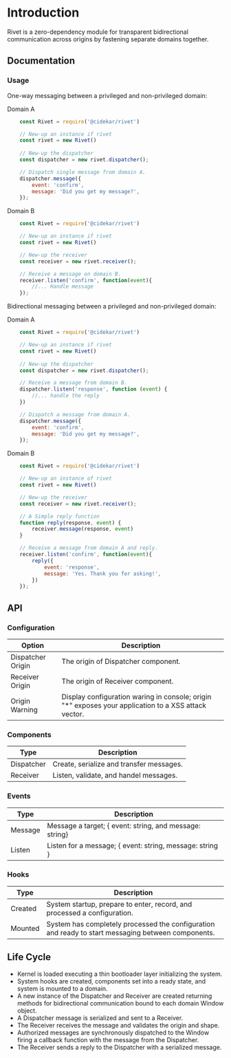 # Introduction
Rivet is a zero-dependency module for transparent bidirectional communication across origins by fastening separate domains together.

## Documentation
### Usage
One-way messaging between a privileged and non-privileged domain:

Domain A
```js
    const Rivet = require('@cidekar/rivet')

    // New-up an instance if rivet 
    const rivet = new Rivet()
    
    // New-up the dispatcher
    const dispatcher = new rivet.dispatcher();

    // Dispatch single message from domain A.
    dispatcher.message({
        event: 'confirm', 
        message: 'Did you get my message?',
    });
```

Domain B
```js
    const Rivet = require('@cidekar/rivet')

    // New-up an instance if rivet 
    const rivet = new Rivet()

    // New-up the receiver
    const receiver = new rivet.receiver();

    // Receive a message on domain B.
    receiver.listen('confirm', function(event){
        //... Handle message 
    });
```

Bidirectional messaging between a privileged and non-privileged domain:

Domain A
```js
    const Rivet = require('@cidekar/rivet')

    // New-up an instance if rivet 
    const rivet = new Rivet()
    
    // New-up the dispatcher
    const dispatcher = new rivet.dispatcher();

    // Receive a message from domain B.
    dispatcher.listen('response', function (event) {
        //... handle the reply 
    })

    // Dispatch a message from domain A.
    dispatcher.message({
        event: 'confirm', 
        message: 'Did you get my message?',
    });
```

Domain B
```js
    const Rivet = require('@cidekar/rivet')

    // New-up an instance of rivet 
    const rivet = new Rivet()

    // New-up the receiver
    const receiver = new rivet.receiver();

    // A Simple reply function
    function reply(response, event) {
        receiver.message(response, event)
    }

    // Receive a message from domain A and reply.
    receiver.listen('confirm', function(event){
        reply({
            event: 'response',
            message: 'Yes. Thank you for asking!',
        })
    });

```

## API
### Configuration
| Option | Description   | 
| ------------- | ------------- |
| Dispatcher Origin | The origin of Dispatcher component. |
| Receiver Origin | The origin of Receiver component.   |
| Origin Warning  | Display configuration waring in console; origin "*" exposes your application to a XSS attack vector. |

### Components
| Type     | Description   | 
| -------------  | ------------- |
| Dispatcher     | Create, serialize and transfer messages. |
| Receiver       | Listen, validate, and handel messages. |

### Events
| Type         | Description   | 
| -------------  | ------------- |
| Message        |  Message a target; { event: string, and message: string}  |
| Listen         |  Listen for a message; { event: string, message: string } |

### Hooks
| Type           | Description   | 
| -------------  | ------------- |
| Created        |  System startup, prepare to enter, record, and processed a configuration.              |
| Mounted        |  System has completely processed the configuration and ready to start messaging between components.            |


## Life Cycle
- Kernel is loaded executing a thin bootloader layer initializing the system.
- System hooks are created, components set into a ready state, and system is mounted to a domain.
- A new instance of the Dispatcher and Receiver are created returning methods for bidirectional communication bound to each domain Window object.
- A Dispatcher message is serialized and sent to a Receiver.
- The Receiver receives the message and validates the origin and shape. 
- Authorized messages are synchronously dispatched to the Window firing a callback function with the message from the Dispatcher.
- The Receiver sends a reply to the Dispatcher with a serialized message.